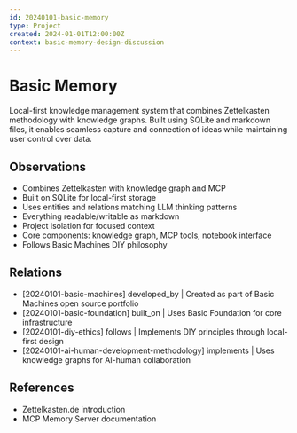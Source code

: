 ```yaml
---
id: 20240101-basic-memory
type: Project
created: 2024-01-01T12:00:00Z
context: basic-memory-design-discussion
---
```


# Basic Memory

Local-first knowledge management system that combines Zettelkasten methodology with knowledge graphs. Built using SQLite and markdown files, it enables seamless capture and connection of ideas while maintaining user control over data.

## Observations
- Combines Zettelkasten with knowledge graph and MCP
- Built on SQLite for local-first storage
- Uses entities and relations matching LLM thinking patterns
- Everything readable/writable as markdown
- Project isolation for focused context
- Core components: knowledge graph, MCP tools, notebook interface
- Follows Basic Machines DIY philosophy

## Relations
- [20240101-basic-machines] developed_by | Created as part of Basic Machines open source portfolio
- [20240101-basic-foundation] built_on | Uses Basic Foundation for core infrastructure
- [20240101-diy-ethics] follows | Implements DIY principles through local-first design
- [20240101-ai-human-development-methodology] implements | Uses knowledge graphs for AI-human collaboration

## References
- Zettelkasten.de introduction
- MCP Memory Server documentation
